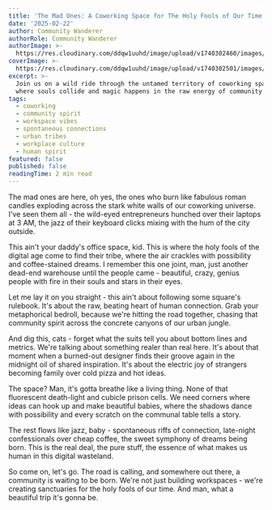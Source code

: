 ```yaml
---
title: 'The Mad Ones: A Coworking Space for The Holy Fools of Our Time'
date: '2025-02-22'
author: Community Wanderer
authorRole: Community Wanderer
authorImage: >-
  https://res.cloudinary.com/ddqw1uuhd/image/upload/v1740302460/images/team/twofifty-team_ecvhkp.jpg
coverImage: >-
  https://res.cloudinary.com/ddqw1uuhd/image/upload/v1740302501/images/blog/on-the-road-to-connection_qgiiln.jpg
excerpt: >-
  Join us on a wild ride through the untamed territory of coworking spaces,
  where souls collide and magic happens in the raw energy of community building.
tags:
  - coworking
  - community spirit
  - workspace vibes
  - spontaneous connections
  - urban tribes
  - workplace culture
  - human spirit
featured: false
published: false
readingTime: 2 min read
---
```


The mad ones are here, oh yes, the ones who burn like fabulous roman candles exploding across the stark white walls of our coworking universe. I've seen them all - the wild-eyed entrepreneurs hunched over their laptops at 3 AM, the jazz of their keyboard clicks mixing with the hum of the city outside.

This ain't your daddy's office space, kid. This is where the holy fools of the digital age come to find their tribe, where the air crackles with possibility and coffee-stained dreams. I remember this one joint, man, just another dead-end warehouse until the people came - beautiful, crazy, genius people with fire in their souls and stars in their eyes.

Let me lay it on you straight - this ain't about following some square's rulebook. It's about the raw, beating heart of human connection. Grab your metaphorical bedroll, because we're hitting the road together, chasing that community spirit across the concrete canyons of our urban jungle.

And dig this, cats - forget what the suits tell you about bottom lines and metrics. We're talking about something realer than real here. It's about that moment when a burned-out designer finds their groove again in the midnight oil of shared inspiration. It's about the electric joy of strangers becoming family over cold pizza and hot ideas.

The space? Man, it's gotta breathe like a living thing. None of that fluorescent death-light and cubicle prison cells. We need corners where ideas can hook up and make beautiful babies, where the shadows dance with possibility and every scratch on the communal table tells a story.

The rest flows like jazz, baby - spontaneous riffs of connection, late-night confessionals over cheap coffee, the sweet symphony of dreams being born. This is the real deal, the pure stuff, the essence of what makes us human in this digital wasteland.

So come on, let's go. The road is calling, and somewhere out there, a community is waiting to be born. We're not just building workspaces - we're creating sanctuaries for the holy fools of our time. And man, what a beautiful trip it's gonna be.
